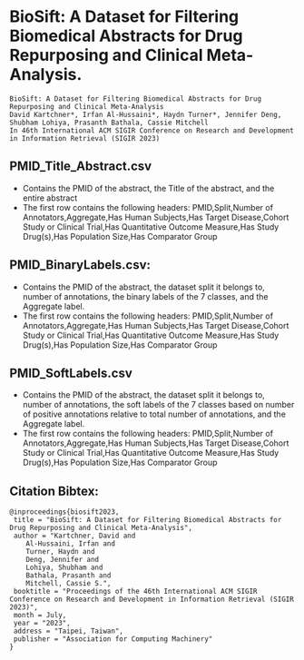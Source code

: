 # BioSift: A Dataset for Filtering Biomedical Abstracts for Drug Repurposing and Clinical Meta-Analysis. 
```
BioSift: A Dataset for Filtering Biomedical Abstracts for Drug Repurposing and Clinical Meta-Analysis
David Kartchner*, Irfan Al-Hussaini*, Haydn Turner*, Jennifer Deng, Shubham Lohiya, Prasanth Bathala, Cassie Mitchell
In 46th International ACM SIGIR Conference on Research and Development in Information Retrieval (SIGIR 2023)
```

## PMID_Title_Abstract.csv
- Contains the PMID of the abstract, the Title of the abstract, and the entire abstract
- The first row contains the following headers: PMID,Split,Number of Annotators,Aggregate,Has Human Subjects,Has Target Disease,Cohort Study or Clinical Trial,Has Quantitative Outcome Measure,Has Study Drug(s),Has Population Size,Has Comparator Group


## PMID_BinaryLabels.csv:
- Contains the PMID of the abstract, the dataset split it belongs to, number of annotations, the binary labels of the 7 classes, and the Aggregate label.
- The first row contains the following headers: PMID,Split,Number of Annotators,Aggregate,Has Human Subjects,Has Target Disease,Cohort Study or Clinical Trial,Has Quantitative Outcome Measure,Has Study Drug(s),Has Population Size,Has Comparator Group


## PMID_SoftLabels.csv
- Contains the PMID of the abstract, the dataset split it belongs to, number of annotations, the soft labels of the 7 classes based on number of positive annotations relative to total number of annotations, and the Aggregate label.
- The first row contains the following headers: PMID,Split,Number of Annotators,Aggregate,Has Human Subjects,Has Target Disease,Cohort Study or Clinical Trial,Has Quantitative Outcome Measure,Has Study Drug(s),Has Population Size,Has Comparator Group

## Citation Bibtex:
```
@inproceedings{biosift2023,
 title = "BioSift: A Dataset for Filtering Biomedical Abstracts for Drug Repurposing and Clinical Meta-Analysis",
 author = "Kartchner, David and 
    Al-Hussaini, Irfan and 
    Turner, Haydn and 
    Deng, Jennifer and
    Lohiya, Shubham and 
    Bathala, Prasanth and 
    Mitchell, Cassie S.",
 booktitle = "Proceedings of the 46th International ACM SIGIR Conference on Research and Development in Information Retrieval (SIGIR 2023)",
 month = July,
 year = "2023",
 address = "Taipei, Taiwan",
 publisher = "Association for Computing Machinery"
}
```
